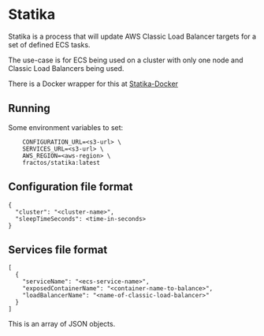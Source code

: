 # Statika

Statika is a process that will update AWS Classic Load Balancer targets for a set of defined ECS tasks.

The use-case is for ECS being used on a cluster with only one node and Classic Load Balancers being used.

There is a Docker wrapper for this at [Statika-Docker](https://github.com/fractos/statika-docker)

## Running

Some environment variables to set:

```
	CONFIGURATION_URL=<s3-url> \
	SERVICES_URL=<s3-url> \
	AWS_REGION=<aws-region> \
	fractos/statika:latest
```

## Configuration file format

```
{
  "cluster": "<cluster-name>",
  "sleepTimeSeconds": <time-in-seconds>
}
```

## Services file format

```
[
  {
    "serviceName": "<ecs-service-name>",
    "exposedContainerName": "<container-name-to-balance>",
    "loadBalancerName": "<name-of-classic-load-balancer>"
  }
]
```

This is an array of JSON objects.

